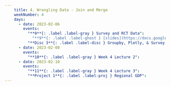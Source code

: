```yaml
---
    title: 4. Wrangling Data - Join and Merge
    weekNumber: 4
    days:
      - date: 2023-02-06
        events:
          "**9**{: .label .label-gray } Survey and RCT Data":
            "**9**{: .label .label-ghost } [slides](https://docs.google.com/presentation/d/1WrouKjnDDaEQTiuXLtEToMqzG8Kt4D2fXNiw3OpFLCM/edit?usp=sharing) • video"
          "**Disc 3**{: .label .label-disc } Groupby, Plotly, & Survey Design ([slides](https://docs.google.com/presentation/d/1zsvSWzPZiroPg6VNo4pyyvw7HjeZSc3n9cn8DvFFRRw/edit?usp=sharing)) ([supp. reading](https://www.pnas.org/doi/epdf/10.1073/pnas.1000776108))":
      - date: 2023-02-08
        events:
          "**10**{: .label .label-gray } Week 4 Lecture 2":
      - date: 2023-02-10
        events:
          "**11**{: .label .label-gray } Week 4 Lecture 3":
          "**Project 1**{: .label .label-proj } Regional GDP":         
---
```

